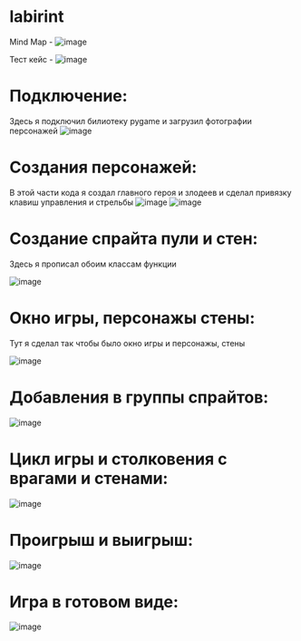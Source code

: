 # labirint 
Mind Map - ![image](https://user-images.githubusercontent.com/111111500/184303728-bb6af9d0-0a64-489b-943e-a9df3c92ebc6.png)

Тест кейс - ![image](https://user-images.githubusercontent.com/111111500/184303821-11a169a7-ffaa-4db5-a2f9-02044033618c.png)
# Подключение:
Здесь я подключил билиотеку pygame и загрузил фотографии персонажей
![image](https://user-images.githubusercontent.com/111111500/184543146-96eb9a06-3f7c-4f5d-b0a3-4761aaafd20d.png)
# Создания персонажей:
В этой части кода я создал главного героя и злодеев и сделал привязку клавиш управления и стрельбы
![image](https://user-images.githubusercontent.com/111111500/184543327-748b8de1-c691-45be-bf14-d5ca00806ed9.png)
![image](https://user-images.githubusercontent.com/111111500/184543340-d1129122-9939-4da4-b501-b13f3a3a8a3f.png)
# Создание спрайта пули и стен:
Здесь я прописал обоим классам функции 

![image](https://user-images.githubusercontent.com/111111500/184543493-c98b6977-a158-4173-81d3-19f795340787.png)
# Окно игры, персонажы стены:
Тут я сделал так чтобы было окно игры и персонажы, стены

![image](https://user-images.githubusercontent.com/111111500/184543666-c89af580-d12a-4478-b598-f2a13641edeb.png)
# Добавления в группы спрайтов:
![image](https://user-images.githubusercontent.com/111111500/184543714-5dd9c956-f2e9-4095-b380-73bb8c4b8ec6.png)
# Цикл игры и столковения с врагами и стенами:
![image](https://user-images.githubusercontent.com/111111500/184543761-e919b133-bd89-45e1-be91-cda726bcf824.png)
# Проигрыш и выигрыш:
![image](https://user-images.githubusercontent.com/111111500/184543774-8430094c-3cec-4843-ad72-505c08d62226.png)
# Игра в готовом виде:
![image](https://user-images.githubusercontent.com/111111500/184543789-7af2b77a-05ef-46b3-a9b5-69753a0c7995.png)









